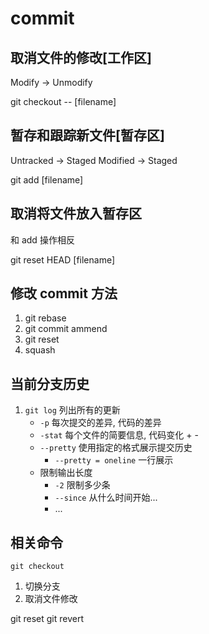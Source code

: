 # commit

## 取消文件的修改[工作区]

Modify -> Unmodify

git checkout -- [filename]

## 暂存和跟踪新文件[暂存区]

Untracked -> Staged
Modified -> Staged

git add [filename]

## 取消将文件放入暂存区

和 add 操作相反

git reset HEAD [filename]

## 修改 commit 方法

1. git rebase
2. git commit ammend
3. git reset
4. squash

## 当前分支历史

1. `git log` 列出所有的更新
   - `-p` 每次提交的差异, 代码的差异
   - `-stat` 每个文件的简要信息, 代码变化 + -
   - `--pretty` 使用指定的格式展示提交历史
      + `--pretty = oneline` 一行展示
   - 限制输出长度
      + `-2` 限制多少条
      + `--since` 从什么时间开始...
      + ...

## 相关命令

`git checkout`

1. 切换分支
2. 取消文件修改

git reset
git revert